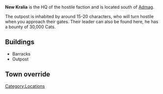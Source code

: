 **New Kralia** is the HQ of the hostile faction [](03%20-%20Projects%20&%20Wikis/Kenshi/Kenshi%20Wiki/Kenshi%20Wiki%20Template/Kral's_Chosen.md) and is located south of
[Admag](Admag.md "wikilink").

The outpost is inhabited by around 15-20 [](Kral's_Chosen_(Character).md) characters, who will turn
hostile when you approach their gates. Their leader [](Flying_Bull.md) can also be found here, he has a bounty of
30,000 Cats.

## Buildings

- Barracks
- Outpost

## Town override

[Category:Locations](Category:Locations "wikilink")